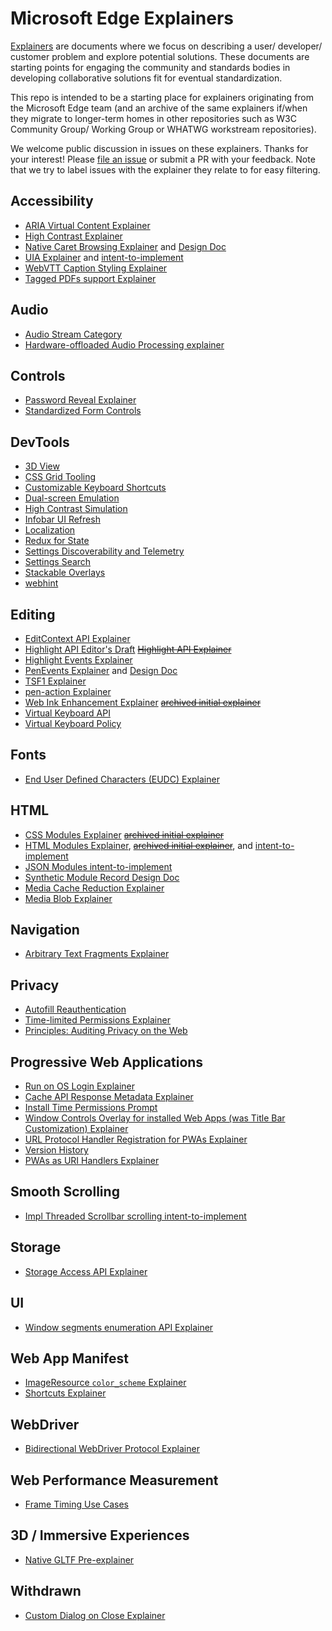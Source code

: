 # Microsoft Edge Explainers

[Explainers](https://w3ctag.github.io/explainers) are documents where we focus on describing a user/ developer/ customer problem and explore potential solutions. These documents are starting points for engaging the community and standards bodies in developing collaborative solutions fit for eventual standardization.

This repo is intended to be a starting place for explainers originating from the Microsoft Edge team (and an archive of the same explainers if/when they migrate to longer-term homes in other repositories such as W3C Community Group/ Working Group or WHATWG workstream repositories).

We welcome public discussion in issues on these explainers. Thanks for your interest! Please [file an issue](https://github.com/MicrosoftEdge/MSEdgeExplainers/issues/new) or submit a PR with your feedback. Note that we try to label issues with the explainer they relate to for easy filtering.

## Accessibility
* [ARIA Virtual Content Explainer](Accessibility/VirtualContent/explainer.md)
* [High Contrast Explainer](Accessibility/HighContrast/explainer.md)
* [Native Caret Browsing Explainer](Accessibility/CaretBrowsing/explainer.md) and [Design Doc](Accessibility/CaretBrowsing/designDoc.md)
* [UIA Explainer](Accessibility/UIA/explainer.md) and [intent-to-implement](Accessibility/UIA/i2i.md)
* [WebVTT Caption Styling Explainer](WebVTTCaptionStyling/explainer.md)
* [Tagged PDFs support Explainer](PDF/TaggedPDF/explainer.md)

## Audio
* [Audio Stream Category](AudioStreamCategory/explainer.md)
* [Hardware-offloaded Audio Processing explainer](AudioOffload/explainer.md)

## Controls
* [Password Reveal Explainer](PasswordReveal/explainer.md)
* [Standardized Form Controls](https://github.com/WICG/form-controls-components)

## DevTools
* [3D View]( https://docs.google.com/document/d/16xsQbr1YjjuoxHJlCsAaIzK-s4Ogd6fEuhrSajdVivA)
* [CSS Grid Tooling](https://docs.google.com/document/d/1s0AkeMOtlwqD74GJZtedxqOnttQtgj9oo8RjfVyaHP8/)
* [Customizable Keyboard Shortcuts](https://docs.google.com/document/d/1oOPSWPxCHvMoBZ0Fw9jwFZt6gP4lrsrsl8DEAp-Hy7o/)
* [Dual-screen Emulation](https://docs.google.com/document/d/1KMsmEXdjmn4h4iIl0n74N1EHxwwNUzh6R2p7GHrdtTI)
* [High Contrast Simulation](https://docs.google.com/document/d/1SUx-hfodUUMAIwmcwIVYlpi9YDrLnkwW0T7yXUN8s50/)
* [Infobar UI Refresh](https://docs.google.com/document/d/1GjpfPkdljH97IAaWfY8d9NBim1wrPPRaD8zMl8PWhLs/)
* [Localization](https://docs.google.com/document/d/1L6TkT2-42MMQ72ZSBMFwUaq7M6mDgA2X0x8oHHKaV_U/)
* [Redux for State](https://docs.google.com/document/d/1yVI-ABz_PL5npfoNosvv1ZKOsXhUwSMKc30UHf2RyqM/)
* [Settings Discoverability and Telemetry](https://docs.google.com/document/d/1n9AGuh0iWQoqgm749BJJELK-ckrkgnaB5jfgef9RWSA/)
* [Settings Search](https://docs.google.com/document/d/1nRh5Y7JqNOowkOqpbYfJMbSZ1rqSHhRh_7HqzqhuHwY/edit?usp=sharing)
* [Stackable Overlays](https://docs.google.com/document/d/13MHkk0rgHJl_MAIgrouUef5k9fK7lZMI1IEiNIUKbD0/)
* [webhint](https://docs.google.com/document/d/1IHoVXF5tn7kD8UaSIRPuIvEn5cHdjlyIPEvqEQiIv0k/edit#)

## Editing
* [EditContext API Explainer](EditContext/explainer.md)
* [Highlight API Editor's Draft](https://drafts.csswg.org/css-highlight-api-1/) ~~[Highlight API Explainer](highlight/explainer.md)~~
* [Highlight Events Explainer](highlight/events-explainer.md)
* [PenEvents Explainer](PenEvents/explainer.md) and [Design Doc](PenEvents/dev-design.md)
* [TSF1 Explainer](TSF1/explainer.md)
* [pen-action Explainer](PenAction/explainer.md)
* [Web Ink Enhancement Explainer](https://github.com/WICG/ink-enhancement/blob/master/README.md) ~~[archived initial explainer](WebInkEnhancement/explainer.md)~~
* [Virtual Keyboard API](VirtualKeyboardAPI/explainer.md)
* [Virtual Keyboard Policy](VirtualKeyboardPolicy/explainer.md)

## Fonts
* [End User Defined Characters (EUDC) Explainer](EUDC/explainer.md)
  
## HTML
* [CSS Modules Explainer](https://github.com/w3c/webcomponents/blob/gh-pages/proposals/css-modules-v1-explainer.md) ~~[archived initial explainer](CSSModules/v1Explainer.md)~~
* [HTML Modules Explainer](https://github.com/w3c/webcomponents/blob/gh-pages/proposals/html-modules-explainer.md), ~~[archived initial explainer](HTMLModules/explainer.md)~~, and [intent-to-implement](HTMLModules/i2i.md)
* [JSON Modules intent-to-implement](https://groups.google.com/a/chromium.org/forum/#!topic/blink-dev/ojwkySW-bpQ)
* [Synthetic Module Record Design Doc](SyntheticModules/designDoc.md)
* [Media Cache Reduction Explainer](MediaCacheReduction/explainer.md)
* [Media Blob Explainer](MediaBlob/explainer.md)

## Navigation
* [Arbitrary Text Fragments Explainer](Fragments/explainer.md)

## Privacy
* [Autofill Reauthentication](AutofillReauthentication/explainer.md)
* [Time-limited Permissions Explainer](TimeLimitedPermissions/Explainer.md)
* [Principles: Auditing Privacy on the Web](WebPrivacyAuditing/explainer.md)

## Progressive Web Applications
* [Run on OS Login Explainer](RunOnLogin/Explainer.md)
* [Cache API Response Metadata Explainer](CacheAPIResponseMetadata/explainer.md)
* [Install Time Permissions Prompt](InstallTimePermissionsPrompt/Explainer.md)
* [Window Controls Overlay for installed Web Apps (was Title Bar Customization) Explainer](TitleBarCustomization/explainer.md)
* [URL Protocol Handler Registration for PWAs Explainer](URLProtocolHandler/explainer.md)
* [Version History](VersionHistory/explainer.md)
* [PWAs as URI Handlers Explainer](PwaUriHandler/explainer.md)

## Smooth Scrolling
  * [Impl Threaded Scrollbar scrolling intent-to-implement](https://groups.google.com/a/chromium.org/forum/#!topic/input-dev/6ACOSDoAik4)

## Storage
* [Storage Access API Explainer](StorageAccessAPI/explainer.md)

## UI
* [Window segments enumeration API Explainer](Foldables/explainer.md)

## Web App Manifest
* [ImageResource `color_scheme` Explainer](ImageResource-color_scheme/explainer.md)
* [Shortcuts Explainer](Shortcuts/explainer.md)

## WebDriver
* [Bidirectional WebDriver Protocol Explainer](WebDriverRPC/webdriver.md)

## Web Performance Measurement
* [Frame Timing Use Cases](FrameTiming/use_cases.md)

## 3D / Immersive Experiences
* [Native GLTF Pre-explainer](https://github.com/immersive-web/proposals/issues/52)

## Withdrawn
* [Custom Dialog on Close Explainer](Withdrawn/CustomDialogOnClose/explainer.md)
